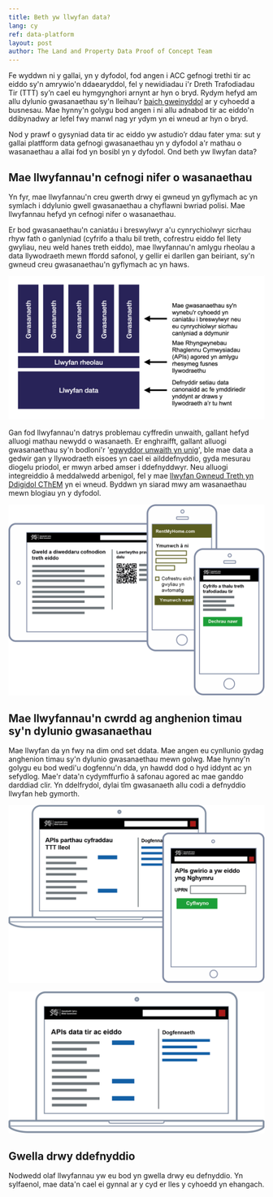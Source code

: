 ```yaml
---
title: Beth yw llwyfan data?
lang: cy
ref: data-platform
layout: post
author: The Land and Property Data Proof of Concept Team
---
```

Fe wyddwn ni y gallai, yn y dyfodol, fod angen i ACC gefnogi trethi tir ac eiddo sy'n amrywio'n ddaearyddol, fel y newidiadau i'r Dreth Trafodiadau Tir (TTT) sy’n cael eu hymgynghori arnynt ar hyn o bryd. Rydym hefyd am allu dylunio gwasanaethau sy'n lleihau’r [baich gweinyddol](https://en.wikipedia.org/wiki/Once-only_principle) ar y cyhoedd a busnesau. Mae hynny'n golygu bod angen i ni allu adnabod tir ac eiddo'n ddibynadwy ar lefel fwy manwl nag yr ydym yn ei wneud ar hyn o bryd.

Nod y prawf o gysyniad data tir ac eiddo yw astudio’r ddau fater yma: sut y gallai platfform data gefnogi gwasanaethau yn y dyfodol a'r mathau o wasanaethau a allai fod yn bosibl yn y dyfodol. Ond beth yw llwyfan data?

## Mae llwyfannau'n cefnogi nifer o wasanaethau

Yn fyr, mae llwyfannau'n creu gwerth drwy ei gwneud yn gyflymach ac yn symlach i ddylunio gwell gwasanaethau a chyflawni bwriad polisi. Mae llwyfannau hefyd yn cefnogi nifer o wasanaethau.

Er bod gwasanaethau'n caniatáu i breswylwyr a'u cynrychiolwyr sicrhau rhyw fath o ganlyniad (cyfrifo a thalu bil treth, cofrestru eiddo fel llety gwyliau, neu weld hanes treth eiddo), mae llwyfannau'n amlygu rheolau a data llywodraeth mewn ffordd safonol, y gellir ei darllen gan beiriant, sy'n gwneud creu gwasanaethau'n gyflymach ac yn haws.

![Stack diagram showing services built on top of a rules platform and a data platform. Mae gwasanaethau sy'n wynebu'r cyhoedd yn caniatáu i breswylwyr neu eu cynrychiolwyr sicrhau canlyniad a ddymunir. Mae Rhyngwynebau Rhaglennu Cymwysiadau (APIs) agored yn amlygu rhesymeg fusnes llywodraethu. Defnyddir setiau data canonaidd ac fe ymddiriedir ynddynt ar draws y llywodraeth a’r tu hwnt](../../assets/images/stack-cy.png)

Gan fod llwyfannau'n datrys problemau cyffredin unwaith, gallant hefyd alluogi mathau newydd o wasanaeth. Er enghraifft, gallant alluogi gwasanaethau sy'n bodloni'r '[egwyddor unwaith yn unig](https://en.wikipedia.org/wiki/Once-only_principle)', ble mae data a gedwir gan y llywodraeth eisoes yn cael ei ailddefnyddio, gyda mesurau diogelu priodol, er mwyn arbed amser i ddefnyddwyr. Neu alluogi integreiddio â meddalwedd arbenigol, fel y mae [llwyfan Gwneud Treth yn Ddigidol CThEM](https://www.gov.uk/guidance/find-software-thats-compatible-with-making-tax-digital-for-vat) yn ei wneud. Byddwn yn siarad mwy am wasanaethau mewn blogiau yn y dyfodol.

![Mockups of three examples services: a government property account, a commercial service for renting out a home and a government service for paying tax](../../assets/images/services-cy.png)

## Mae llwyfannau'n cwrdd ag anghenion timau sy'n dylunio gwasanaethau

Mae llwyfan da yn fwy na dim ond set ddata. Mae angen eu cynllunio gydag anghenion timau sy'n dylunio gwasanaethau mewn golwg. Mae hynny'n golygu eu bod wedi'u dogfennu'n dda, yn hawdd dod o hyd iddynt ac yn sefydlog. Mae'r data'n cydymffurfio â safonau agored ac mae ganddo darddiad clir. Yn ddelfrydol, dylai tîm gwasanaeth allu codi a defnyddio llwyfan heb gymorth.

![Mockups of government branded API services for tax zones and checking iof a property is in  Wales](../../assets/images/rules-cy.png)

![A government branded property and land data API service](../../assets/images/data-cy.png)

## Gwella drwy ddefnyddio

Nodwedd olaf llwyfannau yw eu bod yn gwella drwy eu defnyddio. Yn sylfaenol, mae data'n cael ei gynnal ar y cyd er lles y cyhoedd yn ehangach.
